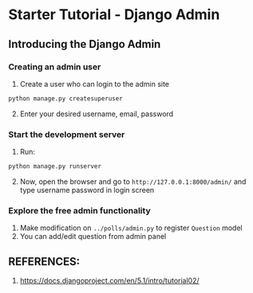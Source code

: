 # Starter Tutorial - Django Admin

## Introducing the Django Admin

### Creating an admin user
1. Create a user who can login to the admin site
```bash
python manage.py createsuperuser
```
2. Enter your desired username, email, password

### Start the development server
1. Run:
```bash
python manage.py runserver
```
2. Now, open the browser and go to `http://127.0.0.1:8000/admin/` and type username password in login screen

### Explore the free admin functionality
1. Make modification on `../polls/admin.py` to register `Question` model
2. You can add/edit question from admin panel

## REFERENCES:
1. https://docs.djangoproject.com/en/5.1/intro/tutorial02/
